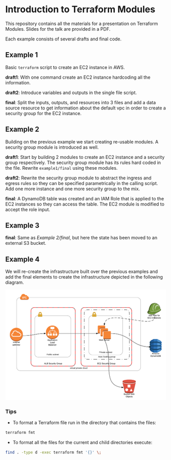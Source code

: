 # Introduction to Terraform Modules

This repository contains all the materials for a presentation on Terraform Modules. Slides for the talk are provided in a PDF.

Each example consists of several drafts and final code.

## Example 1

Basic  `terraform`  script to create an EC2 instance in AWS.

**draft1**: With one command create an EC2 instance hardcoding all the information.

**draft2**: Introduce variables and outputs in the single file script.

**final**: Split the inputs, outputs, and resources into 3 files and add a data source resource to get information about the default vpc in order to create a security group for the EC2 instance.

## Example 2

Building on the previous example we start creating re-usable modules. A security group module is introduced as well. 

**draft1**: Start by building 2 modules to create an EC2 instance and a security group respectively. The security group module has its rules hard coded in the file. Rewrite `example1/final` using these modules.

**draft2**: Rewrite the security group module to abstract the ingress and egress rules so they can be specified parametrically in the calling script. Add one more instance and one more security group to the mix.

**final**: A DynamoDB table was created and an IAM Role that is applied to the EC2 instances so they can access the table. The EC2 module is modified to accept the role input.

## Example 3

**final**: Same as _Example 2/final_, but here the state has been moved to an external S3 bucket.

## Example 4

We will re-create the infrastructure built over the previous examples and add the final elements to create the infrastructure depicted in the following diagram.

![Final Diagram](/resources/Final_Diagram.png)

### Tips

- To format a Terraform file run in the directory that contains the files:
```bash
terraform fmt
```
- To format all the files for the current and child directories execute:
```bash
find . -type d -exec terraform fmt '{}' \;
```
